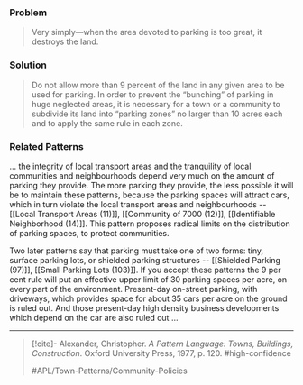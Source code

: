 ### Problem
>Very simply—when the area devoted to parking is too great, it destroys the land.

### Solution
>Do not allow more than 9 percent of the land in any given area to be used for parking. In order to prevent the “bunching” of parking in huge neglected areas, it is necessary for a town or a community to subdivide its land into “parking zones” no larger than 10 acres each and to apply the same rule in each zone.

### Related Patterns
... the integrity of local transport areas and the tranquility of local communities and neighbourhoods depend very much on the amount of parking they provide. The more parking they provide, the less possible it will be to maintain these patterns, because the parking spaces will attract cars, which in turn violate the local transport areas and neighbourhoods -- [[Local Transport Areas (11)]], [[Community of 7000 (12)]], [[Identifiable Neighborhood (14)]]. This pattern proposes radical limits on the distribution of parking spaces, to protect communities.

Two later patterns say that parking must take one of two forms: tiny, surface parking lots, or shielded parking structures -- [[Shielded Parking (97)]], [[Small Parking Lots (103)]]. If you accept these patterns the 9 per cent rule will put an effective upper limit of 30 parking spaces per acre, on every part of the environment. Present-day on-street parking, with driveways, which provides space for about 35 cars per acre on the ground is ruled out. And those present-day high density business developments which depend on the car are also ruled out ...

---

> [!cite]- Alexander, Christopher. _A Pattern Language: Towns, Buildings, Construction_. Oxford University Press, 1977, p. 120.
> #high-confidence
>
> #APL/Town-Patterns/Community-Policies
